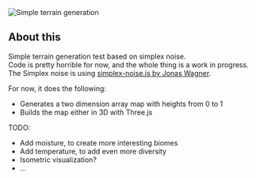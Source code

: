 <img src="https://preview.ibb.co/dhH7YF/Screen_Shot_2017_06_09_at_5_52_23_PM.png" alt="Simple terrain generation">

## About this

Simple terrain generation test based on simplex noise.  
Code is pretty horrible for now, and the whole thing is a work in progress.  
The Simplex noise is using [simplex-noise.js by Jonas Wagner](https://github.com/jwagner/simplex-noise.js).  

For now, it does the following:  
- Generates a two dimension array map with heights from 0 to 1  
- Builds the map either in 3D with Three.js

TODO:  
- Add moisture, to create more interesting biomes  
- Add temperature, to add even more diversity  
- Isometric visualization?  
- ...    
